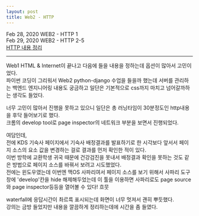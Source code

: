 ```yaml
---
layout: post
title: Web2 - HTTP
---
```


Feb 28, 2020    WEB2 - HTTP 1  
Feb 29, 2020    WEB2 - HTTP 2-5  
[HTTP 내용 정리](https://eunzihong.github.io/html&css/http.html)

----

Web1 HTML & Internet이 끝나고 다음에 들을 내용을 정하는데 옵션이 많아서 고민이었다.  
파이썬 코딩이 그리워서 Web2 python-django 수업을 들을까 했는데 서버를 관리하는 백엔드 엔지니어링 내용도 궁금하고 일단은 기본적으로 css까지 마치고 넘어갈까하는 생각도 들었다.  

너무 고민이 많아서 진행을 못하고 있으니 일단은 총 러닝타임이 30분정도인 http내용을 후닥 들어보기로 했다.  
크롬의 develop tool로 page inspector의 네트워크 부분을 보면서 진행되었다.  

여담인데,  
전에 KDS 기숙사 페이지에서 기숙사 배정결과를 발표하기로 한 시각보다 앞서서 페이지 소스의 요소 값을 변경하는 걸로 결과를 먼저 확인한 적이 있다.  
이번 방학에 교환학생 귀국 때문에 건강검진을 못내서 배정결과 확인을 못하는 것도 같은 방법으로 페이지 소스를 바꿔서 보려고 시도했었다.  
전에는 윈도우였는데 이번엔 맥OS 사파리여서 페이지 소스를 보기 위해서 사파리 도구 창에 'develop'칸을 hide 해제해두었는데 이 툴을 이용하면 사파리로도 page source와 page inspector등등을 열어볼 수 있다! 흐뭇  

  
waterfall에 응답시간이 촤르륵 표시되는데 화면이 너무 멋져서 괜히 뿌듯했다.  
강의는 금방 들었지만 내용을 깔끔하게 정리하는데에 시간을 좀 들였다.  